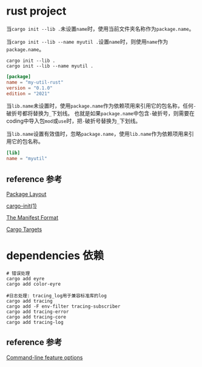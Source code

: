 # rust project
当`cargo init --lib .`未设置`name`时，使用当前文件夹名称作为`package.name`。

当`cargo init --lib --name myutil .`设置`name`时，则使用`name`作为`package.name`。

```shell
cargo init --lib .
cargo init --lib --name myutil .
```

```toml
[package]
name = "my-util-rust"
version = "0.1.0"
edition = "2021"
```

当`lib.name`未设置时，使用`package.name`作为依赖项用来引用它的包名称，任何`-`破折号都将替换为`_`下划线。 也就是如果`package.name`中包含`-`破折号，则需要在coding中导入包`mod`或`use`时，把`-`破折号替换为`_`下划线。

当`lib.name`设置有效值时，忽略`package.name`，使用`lib.name`作为依赖项用来引用它的包名称。

```toml
[lib]
name = "myutil"
```

## reference 参考
[Package Layout](https://doc.rust-lang.org/cargo/guide/project-layout.html)

[cargo-init(1)](https://doc.rust-lang.org/cargo/commands/cargo-init.html)

[The Manifest Format](https://doc.rust-lang.org/cargo/reference/manifest.html)

[Cargo Targets](https://doc.rust-lang.org/cargo/reference/cargo-targets.html)


# dependencies 依赖
```shell
# 错误处理
cargo add eyre
cargo add color-eyre

#日志处理: tracing_log用于兼容标准库的log
cargo add tracing
cargo add -F env-filter tracing-subscriber
cargo add tracing-error
cargo add tracing-core
cargo add tracing-log

```

## reference 参考
[Command-line feature options](https://doc.rust-lang.org/cargo/reference/features.html#command-line-feature-options)

